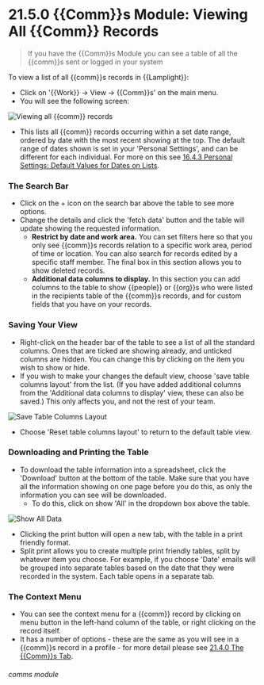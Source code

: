 # 21.5.0 {{Comm}}s Module: Viewing All {{Comm}} Records

> If you have the {{Comm}}s Module you can see a table of all the {{comm}}s sent or logged in your system


To view a list of all {{comm}}s records in {{Lamplight}}:

- Click on '{{Work}} -> View -> {{Comm}}s' on the main menu. 
- You will see the following screen:

![Viewing all {{comm}} records](90a.png)

- This lists all {{comm}} records occurring within a set date range, ordered by date with the most recent showing at the top.  The default range of dates shown is set in your 'Personal Settings', and can be different for each individual. For more on this see [16.4.3 Personal Settings: Default Values for Dates on Lists](/help/index/p/16.4.3).

### The Search Bar

- Click on the + icon on the search bar above the table to see more options. 
- Change the details and click the 'fetch data' button and the table will update showing the requested information.  
   - **Restrict by date and work area.**
   You can set filters here so that you only see {{comm}}s records relation to a specific work area, period of time or location. You can also search for records edited by a specific staff member. The final box in this section allows you to show deleted records.
   - **Additional data columns to display.**
   In this section you can add columns to the table to show {{people}} or {{org}}s who were listed in the recipients table of the {{comm}}s records, and for custom fields that you have on your records.

### Saving Your View

- Right-click on the header bar of the table to see a list of all the standard columns.  Ones that are ticked are showing already, and unticked columns are hidden.  You can change this by clicking on the item you wish to show or hide. 
- If you wish to make your changes the default view, choose 'save table columns layout' from the list. (If you have added additional columns from the 'Additional data columns to display' view, these can also be saved.) This only affects you, and not the rest of your team.  

![Save Table Columns Layout](21.5.0a.png)

- Choose 'Reset table columns layout' to return to the default table view.  

### Downloading and Printing the Table

- To download the table information into a spreadsheet, click the 'Download' button at the bottom of the table. Make sure that you have all the information showing on one page before you do this, as only the information you can see will be downloaded. 
   - To do this, click on show 'All' in the dropdown box above the table. 
   
![Show All Data](21.5.0b.png)

- Clicking the print button will open a new tab, with the table in a print friendly format.  
- Split print allows you to create multiple print friendly tables, split by whatever item you choose. For example, if you choose 'Date' emails will be grouped into separate tables based on the date that they were recorded in the system. Each table opens in a separate tab. 

### The Context Menu

- You can see the context menu for a {{comm}} record by clicking on menu button in the left-hand column of the table, or right clicking on the record itself.
- It has a number of options - these are the same as you will see in a {{comm}}s record in a profile - for more detail please see [21.4.0 The {{Comm}}s Tab](/help/index/p/21.4.0).


###### comms module

